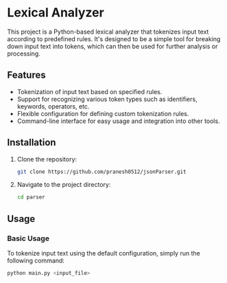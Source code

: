# Lexical Analyzer

This project is a Python-based lexical analyzer that tokenizes input text according to predefined rules. It's designed to be a simple tool for breaking down input text into tokens, which can then be used for further analysis or processing.

## Features

- Tokenization of input text based on specified rules.
- Support for recognizing various token types such as identifiers, keywords, operators, etc.
- Flexible configuration for defining custom tokenization rules.
- Command-line interface for easy usage and integration into other tools.

## Installation

1. Clone the repository:

    ```bash
    git clone https://github.com/pranesh0512/jsonParser.git
    ```

2. Navigate to the project directory:

    ```bash
    cd parser
    ```



## Usage

### Basic Usage

To tokenize input text using the default configuration, simply run the following command:

```bash
python main.py <input_file>
